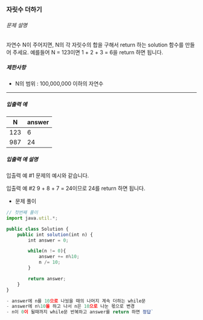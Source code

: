 ### 자릿수 더하기

###### 문제 설명

자연수 N이 주어지면, N의 각 자릿수의 합을 구해서 return 하는 solution 함수를 만들어 주세요.
예를들어 N = 123이면 1 + 2 + 3 = 6을 return 하면 됩니다.

##### 제한사항

- N의 범위 : 100,000,000 이하의 자연수

------

##### 입출력 예

| N    | answer |
| ---- | ------ |
| 123  | 6      |
| 987  | 24     |

##### 입출력 예 설명

입출력 예 #1
문제의 예시와 같습니다.

입출력 예 #2
9 + 8 + 7 = 24이므로 24를 return 하면 됩니다.



- 문제 풀이

```javascript
// 첫번째 풀이
import java.util.*;

public class Solution {
    public int solution(int n) {
        int answer = 0;

        while(n != 0){
            answer += n%10;
            n /= 10;
        }

        return answer;
    }
}

- answer에 n를 10으로 나눴을 때의 나머지 계속 더하는 while문
- answer에 n%10을 하고 나서 n은 10으로 나눈 몫으로 변경
- n이 0이 될때까지 while문 반복하고 answer를 return 하면 정답`
```

